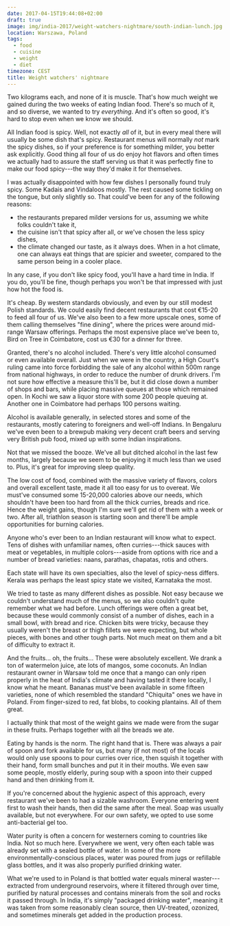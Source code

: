 ```yaml
---
date: 2017-04-15T19:44:08+02:00
draft: true
image: img/india-2017/weight-watchers-nightmare/south-indian-lunch.jpg
location: Warszawa, Poland
tags:
  - food
  - cuisine
  - weight
  - diet
timezone: CEST
title: Weight watchers' nightmare
---
```


Two kilograms each, and none of it is muscle. That's how much weight we gained during the two weeks of eating Indian food. There's so much of it, and so diverse, we wanted to try _everything_. And it's often so good, it's hard to stop even when we know we should.

<!--more-->

All Indian food is spicy. Well, not exactly _all_ of it, but in every meal there will usually be some dish that's spicy. Restaurant menus will normally _not_ mark the spicy dishes, so if your preference is for something milder, you better ask explicitly. Good thing all four of us do enjoy hot flavors and often times we actually had to assure the staff serving us that it was perfectly fine to make our food spicy---the way they'd make it for themselves.

I was actually disappointed with how few dishes I personally found truly spicy. Some Kadais and Vindaloos mostly. The rest caused some tickling on the tongue, but only slightly so. That could've been for any of the following reasons:

* the restaurants prepared milder versions for us, assuming we white folks couldn't take it,
* the cuisine isn't that spicy after all, or we've chosen the less spicy dishes,
* the climate changed our taste, as it always does. When in a hot climate, one can always eat things that are spicier and sweeter, compared to the same person being in a cooler place.

In any case, if you don't like spicy food, you'll have a hard time in India. If you do, you'll be fine, though perhaps you won't be that impressed with just how hot the food is.

It's cheap. By western standards obviously, and even by our still modest Polish standards. We could easily find decent restaurants that cost €15-20 to feed all four of us. We've also been to a few more upscale ones, some of them calling themselves "fine dining", where the prices were around mid-range Warsaw offerings. Perhaps the most expensive place we've been to, Bird on Tree in Coimbatore, cost us €30 for a dinner for three.

Granted, there's no alcohol included. There's very little alcohol consumed or even available overall. Just when we were in the country, a High Court's ruling came into force forbidding the sale of any alcohol within 500m range from national highways, in order to reduce the number of drunk drivers. I'm not sure how effective a measure this'll be, but it did close down a number of shops and bars, while placing massive queues at those which remained open. In Kochi we saw a liquor store with some 200 people queuing at. Another one in Coimbatore had perhaps 100 persons waiting.

Alcohol is available generally, in selected stores and some of the restaurants, mostly catering to foreigners and well-off Indians. In Bengaluru we've even been to a brewpub making very decent craft beers and serving very British pub food, mixed up with some Indian inspirations.

Not that we missed the booze. We've all but ditched alcohol in the last few months, largely because we seem to be enjoying it much less than we used to. Plus, it's great for improving sleep quality.

The low cost of food, combined with the massive variety of flavors, colors and overall excellent taste, made it all too easy for us to overeat. We must've consumed some 15-20,000 calories above our needs, which shouldn't have been too hard from all the thick curries, breads and rice. Hence the weight gains, though I'm sure we'll get rid of them with a week or two. After all, triathlon season is starting soon and there'll be ample opportunities for burning calories.

Anyone who's ever been to an Indian restaurant will know what to expect. Tens of dishes with unfamiliar names, often curries---thick sauces with meat or vegetables, in multiple colors---aside from options with rice and a number of bread varieties: naans, parathas, chapatas, rotis and others.

Each state will have its own specialties, also the level of spicy-ness differs. Kerala was perhaps the least spicy state we visited, Karnataka the most.

We tried to taste as many different dishes as possible. Not easy because we couldn't understand much of the menus, so we also couldn't quite remember what we had before. Lunch offerings were often a great bet, because these would commonly consist of a number of dishes, each in a small bowl, with bread and rice. Chicken bits were tricky, because they usually weren't the breast or thigh fillets we were expecting, but whole pieces, with bones and other tough parts. Not much meat on them and a bit of difficulty to extract it.

And the fruits... oh, the fruits... These were absolutely excellent. We drank a ton of watermelon juice, ate lots of mangos, some coconuts. An Indian restaurant owner in Warsaw told me once that a mango can only ripen properly in the heat of India's climate and having tasted it there locally, I know what he meant. Bananas must've been available in some fifteen varieties, none of which resembled the standard "Chiquita" ones we have in Poland. From finger-sized to red, fat blobs, to cooking plantains. All of them great.

I actually think that most of the weight gains we made were from the sugar in these fruits. Perhaps together with all the breads we ate.

Eating by hands is the norm. The right hand that is. There was always a pair of spoon and fork available for us, but many (if not most) of the locals would only use spoons to pour curries over rice, then squish it together with their hand, form small bunches and put it in their mouths. We even saw some people, mostly elderly, puring soup with a spoon into their cupped hand and then drinking from it.

If you're concerned about the hygienic aspect of this approach, every restaurant we've been to had a sizable washroom. Everyone entering went first to wash their hands, then did the same after the meal. Soap was usually available, but not everywhere. For our own safety, we opted to use some anti-bacterial gel too.

Water purity is often a concern for westerners coming to countries like India. Not so much here. Everywhere we went, very often each table was already set with a sealed bottle of water. In some of the more environmentally-conscious places, water was poured from jugs or refillable glass bottles, and it was also properly purified drinking water.

What we're used to in Poland is that bottled water equals mineral waster---extracted from underground reservoirs, where it filtered through over time, purified by natural processes and contains minerals from the soil and rocks it passed through. In India, it's simply "packaged drinking water", meaning it was taken from some reasonably clean source, then UV-treated, ozonized, and sometimes minerals get added in the production process.
